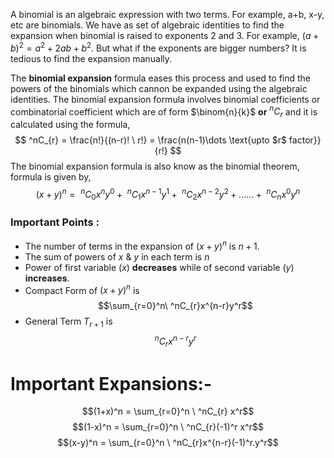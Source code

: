 A binomial is an algebraic expression with two terms. For example, a+b, x-y, etc are binomials. We have as set of algebraic identities to find the expansion when binomial is raised to exponents 2 and 3. For example, $(a+b)^2=a^2+2ab+b^2$. But what if the exponents are bigger numbers? It is tedious to find the expansion manually. 

The **binomial expansion** formula eases this process and used to find the powers of the binomials which cannon be expanded using the algebraic identities. The binomial expansion formula involves binomial coefficients or combinatorial coefficient which are of form $\binom{n}{k}$ **or** $^nC_{r}$ and it is calculated using the formula,
$$
^nC_{r} = \frac{n!}{(n-r)! \ r!} = \frac{n(n-1)\dots \text{upto $r$ factor}}{r!}
$$
The binomial expansion formula is also know as the binomial theorem, formula is given by,
$$
(x+y)^n= \ ^nC_{0} x^ny^0+ \ ^nC_{1}x^{n-1}y^1+ \ ^nC_{2}x^{n-2}y^2 +\dots\dots+ \ ^nC_{n}x^0y^n
$$

### Important Points :
- The number of terms in the expansion of $(x+y)^n$ is $n+1$.
- The sum of powers of $x$ & $y$ in each term is $n$ 
-  Power of first variable $(x)$ **decreases** while of second variable $(y)$ **increases**.
- Compact Form of $(x+y)^n$ is $$\sum_{r=0}^n\ ^nC_{r}x^{n-r}y^r$$
- General Term $T_{r+1}$ is $$^nC_{r}x^{n-r}y^r$$ 

# Important Expansions:-
$$(1+x)^n = \sum_{r=0}^n \ ^nC_{r} x^r$$
$$(1-x)^n = \sum_{r=0}^n \ ^nC_{r}(-1)^r x^r$$
$$(x-y)^n = \sum_{r=0}^n \ ^nC_{r}x^{n-r}(-1)^r.y^r$$
